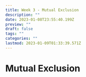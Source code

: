 ```yaml
---
title: Week 3 - Mutual Exclusion
description: ""
date: 2023-01-08T23:55:40.199Z
preview: ""
draft: false
tags: ""
categories: ""
lastmod: 2023-01-09T01:33:39.571Z
---
```


# Mutual Exclusion
